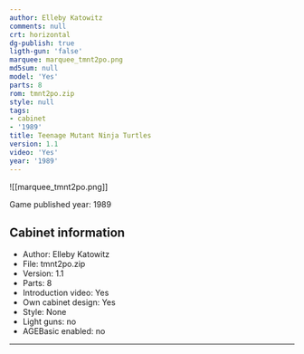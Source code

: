 ```yaml
---
author: Elleby Katowitz
comments: null
crt: horizontal
dg-publish: true
ligth-gun: 'false'
marquee: marquee_tmnt2po.png
md5sum: null
model: 'Yes'
parts: 8
rom: tmnt2po.zip
style: null
tags:
- cabinet
- '1989'
title: Teenage Mutant Ninja Turtles
version: 1.1
video: 'Yes'
year: '1989'
---
```


![[marquee_tmnt2po.png]]

Game published year: 1989

## Cabinet information

- Author: Elleby Katowitz
- File: tmnt2po.zip
- Version: 1.1
- Parts: 8
- Introduction video: Yes
- Own cabinet design: Yes
- Style: None
- Light guns: no
- AGEBasic enabled: no

---
